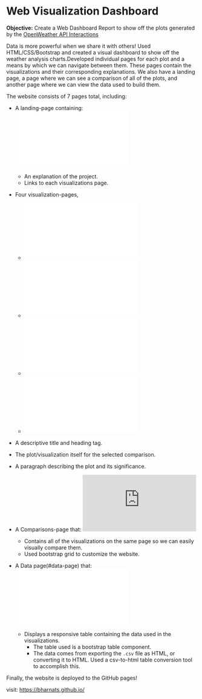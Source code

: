 # Web Visualization Dashboard
**Objective:** 
Create a Web Dashboard Report to show off the plots generated by the [OpenWeather API Interactions](https://github.com/bharnats/API_Interactions-WeatherPy)

Data is more powerful when we share it with others! Used HTML/CSS/Bootstrap and created a visual dashboard to show off the weather analysis charts.Developed individual pages for each plot and a means by which we can navigate between them. These pages contain the visualizations and their corresponding explanations. We also have a landing page, a page where we can see a comparison of all of the plots, and another page where we can view the data used to build them.

The website consists of 7 pages total, including:

* A landing-page containing: ![landing_page](index.html)
  * An explanation of the project.
  * Links to each visualizations page.
  
* Four visualization-pages, 
   * ![Max_Temp_Page](Max_Temp_Page.html)
   * ![humidity_Page](humidity.html)
   * ![Cloudiness_Page](Cloudiness.html)
   * ![wind_speed_Page](wind_speed.html)
* A descriptive title and heading tag.
* The plot/visualization itself for the selected comparison.
* A paragraph describing the plot and its significance.


* A Comparisons-page that: ![Plot_Comparison](https://bharnats.github.io/plot_comparison.html)
  * Contains all of the visualizations on the same page so we can easily visually compare them.
  * Used bootstrap grid to customize the website.    
* A Data page(#data-page) that: ![landing_page](index.html)
  * Displays a responsive table containing the data used in the visualizations.
    * The table used is a bootstrap table component.
    * The data comes from exporting the `.csv` file as HTML, or converting it to HTML. Used a csv-to-html table conversion tool to accomplish this.
    
Finally, the website is deployed to the GitHub pages!

visit: https://bharnats.github.io/

